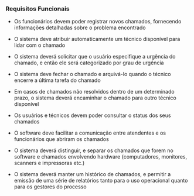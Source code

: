 <h3>Requisitos Funcionais</h3>

<ul>
    <li><p>Os funcionários devem poder registrar novos chamados, fornecendo informações detalhadas sobre o problema encontrado</p></li>
    <li><p>O sistema deve atribuir automaticamente um técnico disponível para lidar com o chamado</p></li>
    <li><p>O sistema deverá solicitar que o usuário especifique a urgência do chamado, e então ele será categorizado por grau de urgência</p></li>
    <li><p>O sistema deve fechar o chamado e arquivá-lo quando o técnico encerre a última tarefa do chamado</p></li>
    <li><p>Em casos de chamados não resolvidos dentro de um determinado prazo, o sistema deverá encaminhar o chamado para outro técnico disponível</p></li>
    <li><p>Os usuários e técnicos devem poder consultar o status dos seus chamados</p></li>
    <li><p>O software deve facilitar a comunicação entre atendentes e os funcionários que abriram os chamados</p></li>
    <li><p>O sistema deverá distinguir, e separar os chamados que forem no software e chamados envolvendo hardware (computadores, monitores, scanners e impressoras etc.)</p></li>
    <li><p>O sistema deverá manter um histórico de chamados, e permitir a emissão de uma série de relatórios tanto para o uso operacional quanto para os gestores do processo</p></li>
</ul>